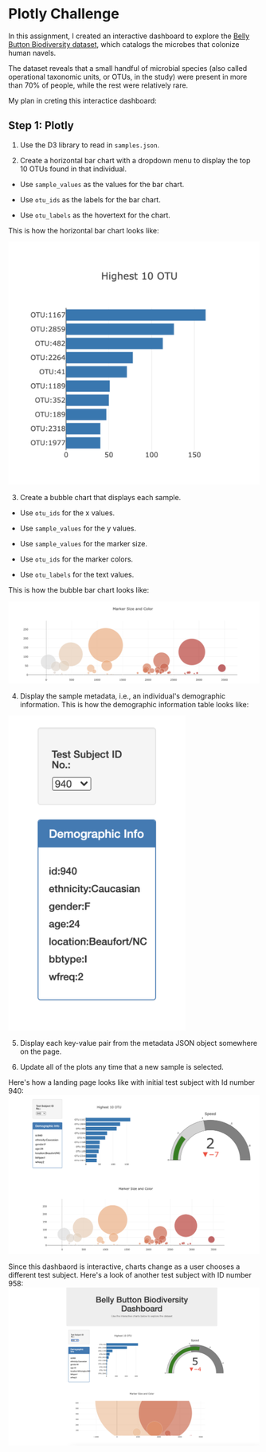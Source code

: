 # Plotly Challenge

In this assignment, I created an interactive dashboard to explore the [Belly Button Biodiversity dataset](http://robdunnlab.com/projects/belly-button-biodiversity/), which catalogs the microbes that colonize human navels.

The dataset reveals that a small handful of microbial species (also called operational taxonomic units, or OTUs, in the study) were present in more than 70% of people, while the rest were relatively rare.



My plan in creting this interactice dashboard:

## Step 1: Plotly


1. Use the D3 library to read in `samples.json`.

2. Create a horizontal bar chart with a dropdown menu to display the top 10 OTUs found in that individual.

* Use `sample_values` as the values for the bar chart.

* Use `otu_ids` as the labels for the bar chart.

* Use `otu_labels` as the hovertext for the chart.

This is how the horizontal bar chart looks like:

![bar_chart](Images/bar_chart.png)

3. Create a bubble chart that displays each sample.

* Use `otu_ids` for the x values.

* Use `sample_values` for the y values.

* Use `sample_values` for the marker size.

* Use `otu_ids` for the marker colors.

* Use `otu_labels` for the text values.

This is how the bubble bar chart looks like:

![bubble_chart](Images/bubble_chart.png)

4. Display the sample metadata, i.e., an individual's demographic information.
This is how the demographic information table looks like:

![demo_info](Images/demo_info.png)


5. Display each key-value pair from the metadata JSON object somewhere on the page.



6. Update all of the plots any time that a new sample is selected.

Here's how a landing page looks like with initial test subject with Id number 940:
![Landing Page](Images/PageLook.png)

Since this dashbaord is interactive, charts change as a user chooses a different test subject. Here's a look of another test subject with ID number 958:
![Landing2 Page](Images/2nd_page.png)